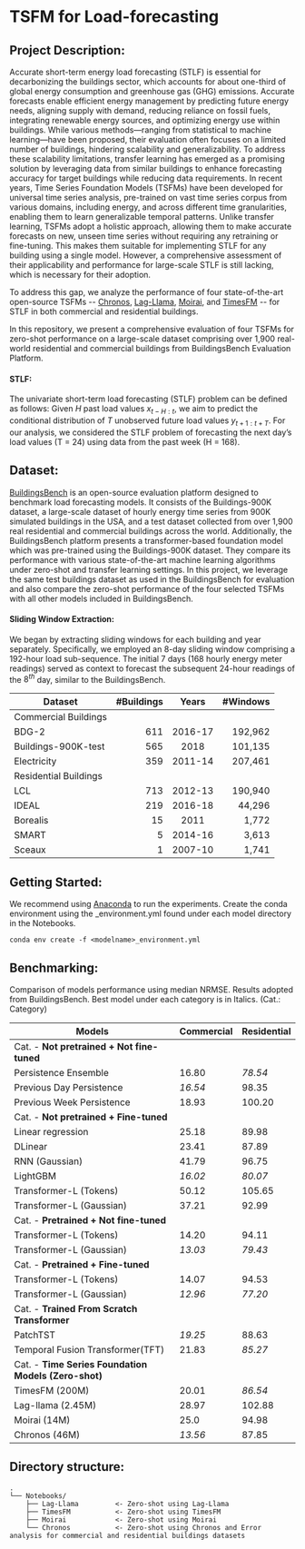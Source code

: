 # TSFM for Load-forecasting

## Project Description:
Accurate short-term energy load forecasting (STLF) is essential for decarbonizing the buildings sector, which accounts for about one-third of global energy consumption and greenhouse gas (GHG) emissions. Accurate forecasts enable efficient energy management 
by predicting future energy needs, aligning supply with demand, reducing reliance on fossil fuels, integrating renewable energy sources, and optimizing energy use within buildings. While various methods—ranging from statistical to machine learning—have been proposed, 
their evaluation often focuses on a limited number of buildings, hindering scalability and generalizability. To address these scalability limitations, transfer learning has emerged as a promising solution by leveraging data from similar buildings to enhance forecasting 
accuracy for target buildings while reducing data requirements. In recent years, Time Series Foundation Models (TSFMs) have been developed for universal time series analysis, pre-trained on vast time series corpus from various domains, including energy, and across different time granularities, 
enabling them to learn generalizable temporal patterns. Unlike transfer learning, TSFMs adopt a holistic approach, allowing them to make accurate forecasts on new, unseen time series without requiring any retraining or fine-tuning. This makes them suitable for implementing 
STLF for any building using a single model. However, a comprehensive assessment of their applicability and performance for large-scale STLF is still lacking, which is necessary for their adoption. 

To address this gap, we analyze the performance of four state-of-the-art open-source TSFMs -- [Chronos](https://github.com/amazon-science/chronos-forecasting), [Lag-Llama](https://github.com/time-series-foundation-models/lag-llama.git), 
[Moirai](https://github.com/SalesforceAIResearch/uni2ts), and [TimesFM](https://github.com/google-research/timesfm) -- for STLF in both commercial and residential buildings.

In this repository, we present a comprehensive evaluation of four TSFMs for zero-shot performance on a large-scale dataset comprising over 
1,900 real-world residential and commercial buildings from BuildingsBench Evaluation Platform.
#### STLF:
The univariate short-term load forecasting (STLF) problem can be defined
as follows: Given *H* past load values *x*<sub>*t* − *H* : *t*</sub>, we
aim to predict the conditional distribution of *T* unobserved future
load values *y*<sub>*t* + 1 : *t* + *T*</sub>. For our analysis, we
considered the STLF problem of forecasting the next day’s load values (T
= 24) using data from the past week (H = 168).

## Dataset:
[BuildingsBench](https://github.com/NREL/BuildingsBench.git) is an open-source evaluation platform designed to benchmark load forecasting models. It consists of the Buildings-900K dataset, a large-scale dataset of hourly energy time series from 900K simulated buildings in the USA,
and a test dataset collected from over 1,900 real residential and commercial buildings across the world. Additionally, the BuildingsBench platform presents a transformer-based foundation model which was pre-trained using the Buildings-900K dataset. 
They compare its performance with various state-of-the-art machine learning algorithms under zero-shot and transfer learning settings. In this project, we leverage the same test buildings dataset as used in the BuildingsBench for evaluation and also compare the 
zero-shot performance of the four selected TSFMs with all other models included in BuildingsBench.
#### Sliding Window Extraction:
We began by extracting sliding windows for each building and year separately. Specifically, we employed an 8-day sliding window comprising a 192-hour load sub-sequence. The initial 7 days (168 hourly energy meter readings) 
served as context to forecast the subsequent 24-hour readings of the $8^{th}$ day, similar to the BuildingsBench.

| **Dataset** | **#Buildings** | **Years** | **#Windows** |
|----------------------|--------------------------:|:--------------------:|------------------------:|
| Commercial Buildings |                          |                    |                        |
| BDG-2                | 611                      | 2016-17            | 192,962                |
| Buildings-900K-test  | 565                      | 2018               | 101,135                |
| Electricity          | 359                      | 2011-14            | 207,461                |
| Residential Buildings|                          |                    |                        |
| LCL                  | 713                      | 2012-13            | 190,940                |
| IDEAL                | 219                      | 2016-18            | 44,296                 |
| Borealis             | 15                       | 2011               | 1,772                  |
| SMART                | 5                        | 2014-16            | 3,613                  |
| Sceaux               | 1                        | 2007-10            | 1,741                  |

## Getting Started:
We recommend using [Anaconda](https://www.anaconda.com/download) to run the experiments. Create the conda environment using the <modelname>_environment.yml found
under each model directory in the Notebooks.
```
conda env create -f <modelname>_environment.yml
```

## Benchmarking:
Comparison of models performance using median NRMSE. Results adopted
from BuildingsBench. Best model under each category is in Italics. (Cat.: Category)

| **Models**                                           | **Commercial**             | **Residential**            |
|------------------------------------------------------|----------------------------|----------------------------|
| Cat. - **Not pretrained + Not fine-tuned**           |                            |                            |
| Persistence Ensemble                                 | 16.80                      | *78.54*                    |
| Previous Day Persistence                             | *16.54*                    | 98.35                      |
| Previous Week Persistence                            | 18.93                      | 100.20                     |
| Cat. - **Not pretrained + Fine-tuned**               |                            |                            |
| Linear regression                                    | 25.18                      | 89.98                      |
| DLinear                                              | 23.41                      | 87.89                      |
| RNN (Gaussian)                                       | 41.79                      | 96.75                      |
| LightGBM                                             | *16.02*                    | *80.07*                    |
| Transformer-L (Tokens)                               | 50.12                      | 105.65                     |
| Transformer-L (Gaussian)                             | 37.21                      | 92.99                      |
| Cat. - **Pretrained + Not fine-tuned**               |                            |                            |
| Transformer-L (Tokens)                               | 14.20                      | 94.11                      |
| Transformer-L (Gaussian)                             | *13.03*                    | *79.43*                    |
| Cat. - **Pretrained + Fine-tuned**                   |                            |                            |
| Transformer-L (Tokens)                               | 14.07                      | 94.53                      |
| Transformer-L (Gaussian)                             |*12.96*                     | *77.20*                    |
| Cat. - **Trained From Scratch Transformer**          |                            |                            |
| PatchTST                                             | *19.25*                    | 88.63                      |
| Temporal Fusion Transformer(TFT)                     | 21.83                      | *85.27*                    |
|Cat. - **Time Series Foundation Models (Zero-shot)**  |                            |                            |
| TimesFM (200M)                                       | 20.01                      | *86.54*                    |
| Lag-llama (2.45M)                                    | 28.97                      | 102.88                     |
| Moirai (14M)                                         | 25.0                       | 94.98                      |
| Chronos (46M)                                        | *13.56*                    | 87.85                      |

## Directory structure:
```
.
└── Notebooks/
    ├── Lag-Llama         <- Zero-shot using Lag-Llama
    ├── TimesFM           <- Zero-shot using TimesFM
    ├── Moirai            <- Zero-shot using Moirai
    └── Chronos           <- Zero-shot using Chronos and Error analysis for commercial and residential buildings datasets 
```
